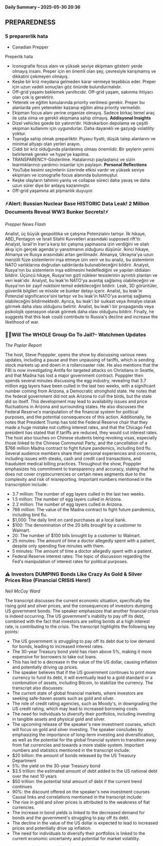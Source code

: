 **Daily Summary – 2025-05-30 20:36**



## PREPAREDNESS

### 5 preparerlik hata

* Canadian Prepper  

Preperlik hata
* Iconografie focus alanı ve yüksek seviye ekipmanı gösterir yerde olmayış insanı. Preper için en önemli olan şey, çevresiyle karışmamış ve dikkatini çekmeyen olmayış.
* Keşke bir kriz meydana gelmeden karar vermeye teşebbüs eder. Preper için uzun vadeli sonuçları göz önünde bulundurmalıdır.
* Off-grid yaşamı beklemek yanıltıcıdır. Off-grid yaşam, sakınma ihtiyacı olan çok iş gerektirir.
* Yetenek ve eğitim konularında priority verilmesi gerekir. Preper bu alanlarda yeni yetenekler kazanıp eğitim alma priority vermelidir.
* Ekipman focus alanı yerine organize olmayış. Sadece birkaç temel araç ile usta olma ve gerekli ekipmana sahip olmayış.
**Addisyonal Insights**
* Dizel vehicles goede bir yatırım’dır. Hidrokarbon depolama ve çeşitli ekipman kullanımı için uygundurlar. Daha dayanıklı ve gazyağı volatility yoktur.
* Toprağa sahip olmak preparliktir. Piyasu fiyatlı, düşük talep alanlarını ve minimal altyapı olan yerleri arayın.
* Ciddi bir kriz olduğunda planlanmış olması önemlidir. Bir şeylerin yerini belirlemek gerekir ve hype'ye kapılma.
* TRANSPARENCY-Gösterilme. Hatalarınızı paylaştanız ve sizin learntıklarınızı yardımcı insanlar için paylaşın.
**Personal Reflections**
* YouTube kesimi seçimlerin üzerinde etkisi vardır ve yüksek seviye ekipmanı ve iconografie focus alanında bulunmuştur.
* Keşke olayların tahmini yanlış ve collapse süreci daha yavaş ve daha uzun sürer diye bir anlayış kazanmıştır.
* Off-grid yaşamına ait pişmanlık duyuyor.



### ⚡Alert: Russian Nuclear Base HISTORIC Data Leak! 2 Million Documents Reveal WW3 Bunker Secrets!⚡

*Prepper News Flash*  

Analist, üç büyük geopolitika ve çatışma Potenzialını tartışır. İlk hikaye, ABD_Pentagon ve İsrail Silahlı Kuvvetleri arasındaki supposed rift'tir. Analyst, İsrail'in İran'a karşı bir çatışma yapmasına izin verdiğini ve silah akışı için gerçek agenda'yı yansıtmanın olduğunu düşünür.
İkinci hikaye, Almanya ve Rusya arasındaki artan gerilimadır. Almanya, Ukrayna'ya uzun menzilli füze sistemlerini inşa etmeye izin verir ve bu analiz, bu sistemlerin NATO varlıklarına doğrudan saldırılarda bulunabileceğini bildirir. Analyst, Rusya'nın bu sistemlerin inşa edilmesini hedeflediğini ve yapılan iddiaları bildirir.
Üçüncü hikaye, Rusya'nın gizli nükleer tesislerinin ayrıntılı planları ve veri leak'ıdır. Analyst, bu leak'in NATO'ya avantaj sağlamış olabileceğini ve Rusya'nın bir zayıf noktisini temsil edebileceğini bildirir. Leak, 3D görüntüler, güvenlik bilgileri ve missile ve bunker detayı içerir.
Analist, bu leak'in Potenzial significance'sini tartışır ve bu leak'in NATO'ya avantaj sağlamış olabileceğini bildirmektedir. Ayrıca, bu leak'i bir suikast veya ihmalye olarak görmek daha olası olduğunu belirtir.
Analist, bu leak'i bir propaganda veya psikolojik operasyon olarak görmek daha olası olduğunu bildirir. Finally, he suggests that this leak could contribute to Russia's decline and increase the likelihood of war.



### 🚨🚨Will The WHOLE Group Go To Jail?- Watchmen Updates

*The Poplar Report*  

The host, Steve Popppler, opens the show by discussing various news updates, including a pause and then unpausing of tariffs, which is sending stock markets up and down in a rollercoaster ride. He also mentions that the FBI is now investigating Antifa for targeted attacks on Christians in Seattle, and that Madna has lost a major government contract.
Popppler then spends several minutes discussing the egg industry, revealing that 3.7 million egg layers have been culled in the last two weeks, with a significant number coming from Arizona, a Democratic stronghold state. He notes that the federal government did not ask Arizona to cull the birds, but the state did so itself. This development may lead to availability issues and price fluctuations in Arizona and surrounding states.
He also discusses the Federal Reserve's manipulation of the financial system for political purposes, and the potential consequences of this action. Additionally, he notes that President Trump has told the Federal Reserve chair that they made a huge mistake not cutting interest rates, and that the Chicago Fed president has stated that if tariffs are reduced, they would cut interest rates.
The host also touches on Chinese students being revoking visas, especially those linked to the Chinese Communist Party, and the cancellation of a $766 million Madna contract to fight future pandemics, including bird flu.
Several audience members share their personal experiences and concerns, including issues with steaks, cash and credit card transactions, and fraudulent medical billing practices.
Throughout the show, Popppler emphasizes his commitment to transparency and accuracy, stating that he does not cover cryptocurrencies or certain news segments due to the complexity and risk of misreporting.
Important numbers mentioned in the transcription include:
* 3.7 million: The number of egg layers culled in the last two weeks.
* 1.5 million: The number of egg layers culled in Arizona.
* 2.2 million: The number of egg layers culled in Arizona.
* 766 million: The value of the Madna contract to fight future pandemics, including bird flu.
* $1,000: The daily limit on card purchases at a local bank.
* $100: The denomination of the 20 bills brought by a customer to Walmart.
* 20: The number of $100 bills brought by a customer to Walmart.
* 25 minutes: The amount of time a doctor allegedly spent with a patient, despite only spending five minutes with them.
* 5 minutes: The amount of time a doctor allegedly spent with a patient.
* Federal Reserve interest rates: The topic of discussion regarding the Fed's manipulation of interest rates for political purposes.



### ⚠️ Investors DUMPING Bonds Like Crazy As Gold & Silver Prices Rise (Financial CRISIS Here!)

*Neil McCoy Ward*  

The transcript discusses the current economic situation, specifically the rising gold and silver prices, and the consequences of investors dumping US government bonds. The speaker emphasizes that another financial crisis is indeed occurring. The US government's inability to pay off its debt, combined with the fact that investors are selling bonds at a high interest rate, is contributing to the crisis.
The transcript highlights the following key points:
* The US government is struggling to pay off its debt due to low demand for bonds, leading to increased interest rates.
* The 30-year Treasury bond yield has risen above 5%, making it more expensive for borrowers to take out loans.
* This has led to a decrease in the value of the US dollar, causing inflation and potentially driving up prices.
* The speaker believes that if the US government continues to print more currency to fund its debt, it will eventually lead to a gold standard or a combination of assets, including Bitcoin, to stabilize the currency.
The transcript also discusses:
* The current state of global financial markets, where investors are seeking safe-haven assets such as gold and silver.
* The role of credit rating agencies, such as Moody's, in downgrading the US credit rating, which may lead to increased borrowing costs.
* The need for individuals to diversify their portfolios, including investing in tangible assets and physical gold and silver.
* The upcoming release of the speaker's new investment courses, which will focus on gold and silver investing.
The speaker concludes by emphasizing the importance of long-term investing and diversification, as well as the potential for the global financial system to transition away from fiat currencies and towards a more stable system.
Important numbers and statistics mentioned in the transcript include:
* $20 billion: the amount of bonds released by the US Treasury Department
* 5%: the yield on the 30-year Treasury bond
* $3.5 trillion: the estimated amount of debt added to the US national debt over the next 10 years
* $50 trillion: the potential total amount of debt if the current trend continues
* 90%: the discount offered on the speaker's new investment courses
Causal links and correlations mentioned in the transcript include:
* The rise in gold and silver prices is attributed to the weakness of fiat currencies.
* The increase in bond yields is linked to the decreased demand for bonds and the government's struggling to pay off its debt.
* The decline in the value of the US dollar is expected to lead to increased prices and potentially drive up inflation.
* The need for individuals to diversify their portfolios is linked to the current economic uncertainty and potential for market volatility.